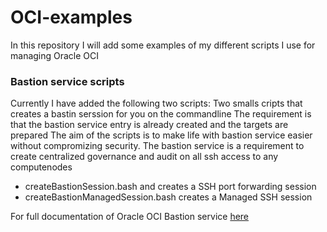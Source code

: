 # OCI-examples

In this repository I will add some examples of my different scripts I use for managing Oracle OCI

### Bastion service scripts
Currently I have added the following two scripts:
Two smalls cripts that creates a bastin serssion for you on the commandline
The requirement is that the bastion service entry is already created and the targets are prepared
The aim of the scripts is to make life with bastion service easier without compromizing security.
The bastion service is a requirement to create centralized governance and audit on all ssh access to any computenodes

- createBastionSession.bash and   creates a SSH port forwarding session
- createBastionManagedSession.bash   creates a Managed SSH session


For full documentation of Oracle OCI Bastion service [here](https://docs.oracle.com/en-us/iaas/Content/Bastion/home.htm)


